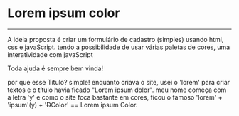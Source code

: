 # Lorem ipsum color
---
A ideia proposta é criar um formulário de cadastro (simples) usando html, css e javaScript.
tendo a possibilidade de usar várias paletas de cores, uma interatividade com javaScript

Toda ajuda é sempre bem vinda!

por que esse Título?
simple! enquanto criava o site, usei o 'lorem' para criar textos e o título havia ficado "Lorem ipsum dolor".
meu nome começa com a letra 'y' e como o site foca bastante em cores, ficou 
o famoso 'lorem' + 'ipsum'(y) + '~~D~~Color' == Lorem ipsum Color. 

